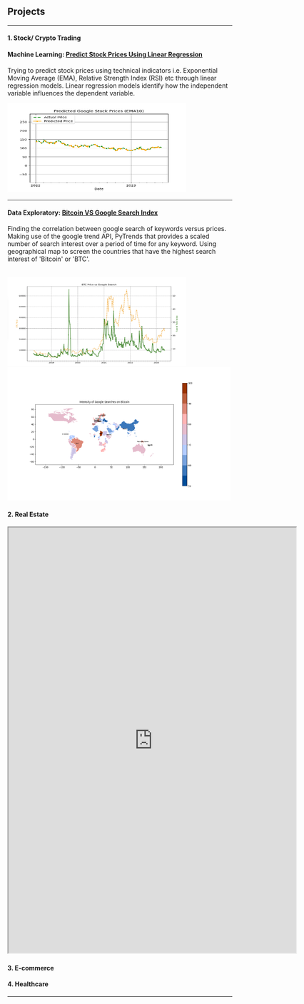 ## Projects

---


#### 1. Stock/ Crypto Trading
#### Machine Learning: [Predict Stock Prices Using Linear Regression](https://github.com/samanthapua/ml_linear_regression)
Trying to predict stock prices using technical indicators i.e. Exponential Moving Average (EMA), Relative Strength Index (RSI) etc through linear regression models. Linear regression models identify how the independent variable influences the dependent variable.

<img src="https://github.com/samanthapua/ml_linear_regression/blob/master/googl_predict.png?raw=true" width="400" height="200"/>

---

#### Data Exploratory: [Bitcoin VS Google Search Index](https://github.com/samanthapua/google_search)
Finding the correlation between google search of keywords versus prices. Making use of the google trend API, PyTrends that provides a scaled number of search interest over a period of time for any keyword. Using geographical map to screen the countries that have the highest search interest of 'Bitcoin' or 'BTC'.

<br>
<img src="https://github.com/samanthapua/google_search/blob/master/btcprice_search_trend.png?raw=true" width="400" height="200" />
<img src="https://github.com/samanthapua/google_search/blob/master/bitcoin_search_map.png?raw=true" width="500" height="300" />

#### 2. Real Estate
<iframe src="https://public.tableau.com/views/RealEstate_Melbourne/Dashboard1?:showVizHome=no&:embed=true"
 width="645" height="955"></iframe>



#### 3. E-commerce



#### 4. Healthcare

---


